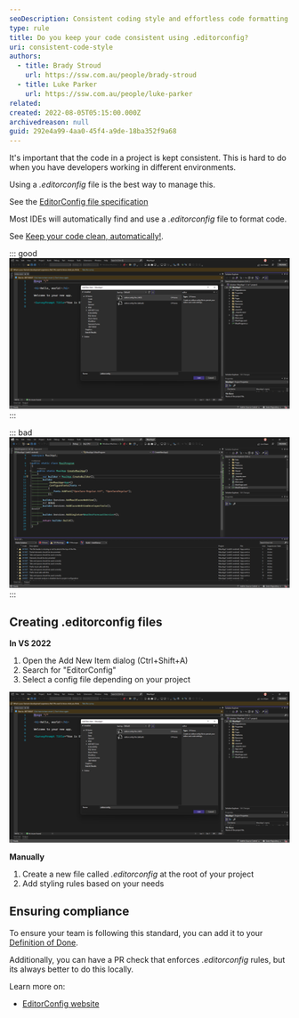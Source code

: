 ```yaml
---
seoDescription: Consistent coding style and effortless code formatting with .editorconfig.
type: rule
title: Do you keep your code consistent using .editorconfig?
uri: consistent-code-style
authors:
  - title: Brady Stroud
    url: https://ssw.com.au/people/brady-stroud
  - title: Luke Parker
    url: https://ssw.com.au/people/luke-parker
related:
created: 2022-08-05T05:15:00.000Z
archivedreason: null
guid: 292e4a99-4aa0-45f4-a9de-18ba352f9a68
---
```


It's important that the code in a project is kept consistent. This is hard to do when you have developers working in different environments.

Using a _.editorconfig_ file is the best way to manage this.

<!--endintro-->

See the [EditorConfig file specification](https://spec.editorconfig.org)

Most IDEs will automatically find and use a _.editorconfig_ file to format code.

See [Keep your code clean, automatically!](https://devblogs.microsoft.com/visualstudio/visual-studio-17-1-preview-2-is-now-available/#keep-your-code-clean-automatically?WT.mc_id=DT-MVP-33518).

::: good
![Good example - Project using a ".editorconfig" file](vs2022-add-editorconfig.png)
:::

::: bad
![Bad example - Project using StyleCop (old)](vs-2022-stylecop.png)
:::

## Creating **.editorconfig** files

**In VS 2022**

1. Open the Add New Item dialog (Ctrl+Shift+A)
2. Search for "EditorConfig"
3. Select a config file depending on your project

![Figure: Creating .editorconfig in VS 2022](vs2022-add-editorconfig.png)

**Manually**

1. Create a new file called _.editorconfig_ at the root of your project
2. Add styling rules based on your needs

## Ensuring compliance

To ensure your team is following this standard, you can add it to your [Definition of Done](/definition-of-done).

Additionally, you can have a PR check that enforces _.editorconfig_ rules, but its always better to do this locally.

Learn more on:

* [EditorConfig website](https://editorconfig.org)
